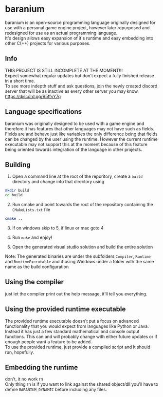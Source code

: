 baranium
========

baranium is an open-source programming language originally designed
for use with a personal game engine project, however later repurposed
and redesigned for use as an actual programming language.<br/>
It's design allows easy expansion of it's runtime and easy embedding
into other C(++) projects for various purposes.

## Info
THIS PROJECT IS STILL INCOMPLETE AT THE MOMENT!!! <br/>
Expect somewhat regular updates but don't expect a fully finished
release in a short time. <br/>
To see more indepth stuff and ask questions, join the newly created discord server that
will be as inactive as every other server you may know. https://discord.gg/B5ffvY7q

## Language specifications
baranium was originally designed to be used with a game engine and
therefore it has features that other languages may not have such as
fields. Fields are and behave just like variables the only difference
being that fields can be changed by the user using the runtime.
However the current runtime executable may not support this at the
moment because of this feature being oriented towards integration of
the language in other projects.

## Building
1. Open a command line at the root of the reporitory, create a `build` directory and change into that directory using
```bash
mkdir build
cd build
```
2. Run cmake and point towards the root of the repository containing the `CMakeLists.txt` file
```bash
cmake ..
```

3. If on windows skip to 5, if linux or mac goto 4

4. Run `make` and enjoy!

5. Open the generated visual studio solution and build the entire solution

Note: The generated binaries are under the subfolders `Compiler`, `Runtime`
      and `RuntimeExecutable` and if using Windows under a folder with the
      same name as the build configuration

## Using the compiler
just let the compiler print out the help message, it'll tell you everything.

## Using the provided runtime executable
The provided runtime executable doesn't put a focus on advanced
functionality that you would expect from languages like Python or Java.
Instead it has just a few standard mathematical and console output
functions. This can and will probably change with either future updates
or if enough people want a feature to be added.
<br/>
To use the provided runtime, just provide a compiled script and it
should run, hopefully.

## Embedding the runtime
don't, it no work rn <br/>
Only thing rn is if you want to link against the shared object/dll you'll
have to define `BARANIUM_DYNAMIC` before including any files.